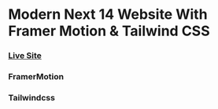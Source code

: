 # Modern Next 14 Website With Framer Motion & Tailwind CSS

### [Live Site](https://metaverse-sage-psi.vercel.app/)

### FramerMotion

### Tailwindcss

